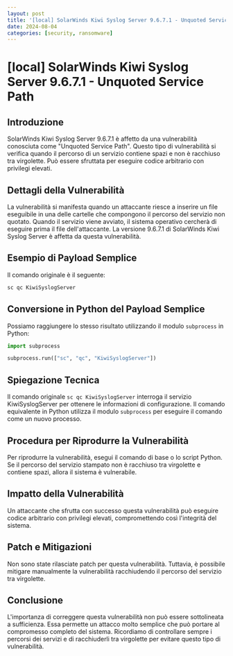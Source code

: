 ```yaml
---
layout: post
title: '[local] SolarWinds Kiwi Syslog Server 9.6.7.1 - Unquoted Service Path' 
date: 2024-08-04
categories: [security, ransomware]
---
```


# [local] SolarWinds Kiwi Syslog Server 9.6.7.1 - Unquoted Service Path

## Introduzione
SolarWinds Kiwi Syslog Server 9.6.7.1 è affetto da una vulnerabilità conosciuta come "Unquoted Service Path". Questo tipo di vulnerabilità si verifica quando il percorso di un servizio contiene spazi e non è racchiuso tra virgolette. Può essere sfruttata per eseguire codice arbitrario con privilegi elevati.

## Dettagli della Vulnerabilità
La vulnerabilità si manifesta quando un attaccante riesce a inserire un file eseguibile in una delle cartelle che compongono il percorso del servizio non quotato. Quando il servizio viene avviato, il sistema operativo cercherà di eseguire prima il file dell'attaccante. La versione 9.6.7.1 di SolarWinds Kiwi Syslog Server è affetta da questa vulnerabilità.

## Esempio di Payload Semplice

Il comando originale è il seguente:

```bash
sc qc KiwiSyslogServer
```

## Conversione in Python del Payload Semplice

Possiamo raggiungere lo stesso risultato utilizzando il modulo `subprocess` in Python:

```python
import subprocess

subprocess.run(["sc", "qc", "KiwiSyslogServer"])
```

## Spiegazione Tecnica
Il comando originale `sc qc KiwiSyslogServer` interroga il servizio KiwiSyslogServer per ottenere le informazioni di configurazione. Il comando equivalente in Python utilizza il modulo `subprocess` per eseguire il comando come un nuovo processo.

## Procedura per Riprodurre la Vulnerabilità
Per riprodurre la vulnerabilità, esegui il comando di base o lo script Python. Se il percorso del servizio stampato non è racchiuso tra virgolette e contiene spazi, allora il sistema è vulnerabile.

## Impatto della Vulnerabilità
Un attaccante che sfrutta con successo questa vulnerabilità può eseguire codice arbitrario con privilegi elevati, compromettendo così l'integrità del sistema.

## Patch e Mitigazioni
Non sono state rilasciate patch per questa vulnerabilità. Tuttavia, è possibile mitigare manualmente la vulnerabilità racchiudendo il percorso del servizio tra virgolette.

## Conclusione
L'importanza di correggere questa vulnerabilità non può essere sottolineata a sufficienza. Essa permette un attacco molto semplice che può portare al compromesso completo del sistema. Ricordiamo di controllare sempre i percorsi dei servizi e di racchiuderli tra virgolette per evitare questo tipo di vulnerabilità.

